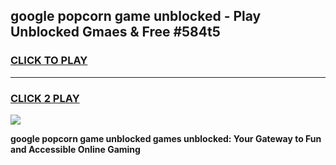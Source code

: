 
## google popcorn game unblocked - Play Unblocked Gmaes & Free #584t5
<h3>
<a href="https://news.freeplayer.one?title=google_popcorn_game_unblocked&ref=03M">CLICK TO PLAY</a></h3>
<hr>

<h3>
<a href="https://news.freeplayer.one?title=google_popcorn_game_unblocked&ref=03M">CLICK 2 PLAY</a>
  
</h3>

<a href="https://news.freeplayer.one?title=google_popcorn_game_unblocked&ref=03M"><img src="https://clearcache.store/games.png"></a>


**google popcorn game unblocked games unblocked: Your Gateway to Fun and Accessible Online Gaming**
